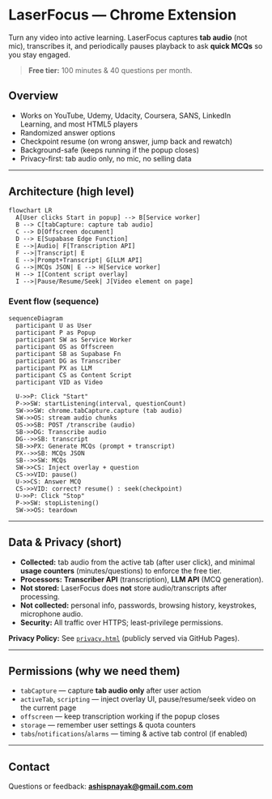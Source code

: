 # LaserFocus — Chrome Extension

Turn any video into active learning. LaserFocus captures **tab audio** (not mic), transcribes it, and periodically pauses playback to ask **quick MCQs** so you stay engaged.

> **Free tier:** 100 minutes & 40 questions per month.

## Overview
- Works on YouTube, Udemy, Udacity, Coursera, SANS, LinkedIn Learning, and most HTML5 players
- Randomized answer options
- Checkpoint resume (on wrong answer, jump back and rewatch)
- Background-safe (keeps running if the popup closes)
- Privacy-first: tab audio only, no mic, no selling data

---

## Architecture (high level)

```mermaid
flowchart LR
  A[User clicks Start in popup] --> B[Service worker]
  B --> C[tabCapture: capture tab audio]
  C --> D[Offscreen document]
  D --> E[Supabase Edge Function]
  E -->|Audio| F[Transcription API]
  F -->|Transcript| E
  E -->|Prompt+Transcript| G[LLM API]
  G -->|MCQs JSON| E --> H[Service worker]
  H --> I[Content script overlay]
  I -->|Pause/Resume/Seek| J[Video element on page]
```

### Event flow (sequence)

```mermaid
sequenceDiagram
  participant U as User
  participant P as Popup
  participant SW as Service Worker
  participant OS as Offscreen
  participant SB as Supabase Fn
  participant DG as Transcriber
  participant PX as LLM
  participant CS as Content Script
  participant VID as Video

  U->>P: Click "Start"
  P->>SW: startListening(interval, questionCount)
  SW->>SW: chrome.tabCapture.capture (tab audio)
  SW->>OS: stream audio chunks
  OS->>SB: POST /transcribe (audio)
  SB->>DG: Transcribe audio
  DG-->>SB: transcript
  SB->>PX: Generate MCQs (prompt + transcript)
  PX-->>SB: MCQs JSON
  SB-->>SW: MCQs
  SW->>CS: Inject overlay + question
  CS->>VID: pause()
  U->>CS: Answer MCQ
  CS->>VID: correct? resume() : seek(checkpoint)
  U->>P: Click "Stop"
  P->>SW: stopListening()
  SW->>OS: teardown
```

---

## Data & Privacy (short)
- **Collected:** tab audio from the active tab (after user click), and minimal **usage counters** (minutes/questions) to enforce the free tier.
- **Processors:** **Transcriber API** (transcription), **LLM API** (MCQ generation).
- **Not stored:** LaserFocus does **not** store audio/transcripts after processing.
- **Not collected:** personal info, passwords, browsing history, keystrokes, microphone audio.
- **Security:** All traffic over HTTPS; least-privilege permissions.

**Privacy Policy:** See [`privacy.html`](./docs/privacy.html) (publicly served via GitHub Pages).

---

## Permissions (why we need them)
- `tabCapture` — capture **tab audio only** after user action
- `activeTab`, `scripting` — inject overlay UI, pause/resume/seek video on the current page
- `offscreen` — keep transcription working if the popup closes
- `storage` — remember user settings & quota counters
- `tabs`/`notifications`/`alarms` — timing & active tab control (if enabled)

---

## Contact
Questions or feedback: **ashispnayak@gmail.com.com**
